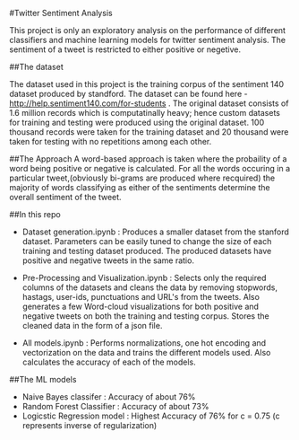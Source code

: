 #Twitter Sentiment Analysis

  This project is only an exploratory analysis on the performance of different classifiers and machine learning models for twitter sentiment analysis.
  The sentiment of a tweet is restricted to either positive or negetive.

 ##The dataset

  The dataset used in this project is the training corpus of the sentiment 140 dataset produced by standford. The dataset can be found here - http://help.sentiment140.com/for-students . 
  The original dataset consists of 1.6 million records which is computatinally heavy; hence custom datasets for training and testing were produced using the original dataset. 100 thousand records were taken for the training dataset and 20 thousand were taken for testing with no repetitions among each other.

 ##The Approach
  A word-based approach is taken where the probaility of a word being positive or negative is calculated. For all the words occuring in a particular tweet,(obviously bi-grams are produced where recquired) the majority of words classifying as either of the sentiments determine the overall sentiment of the tweet.

 ##In this repo
  - Dataset generation.ipynb : Produces a smaller dataset from the stanford dataset. Parameters can be easily tuned to change the size of each training and testing dataset produced. The produced datasets have positive and negative tweets in the same ratio.

  - Pre-Processing and Visualization.ipynb : Selects only the required columns of the datasets and cleans the data by removing stopwords, hastags, user-ids, punctuations and URL's from the tweets. Also generates a few Word-cloud visualizations for both positive and negative tweets on both the training and testing corpus. Stores the cleaned data in the form of a json file.

  - All models.ipynb : Performs normalizations, one hot encoding and vectorization on the data and trains the different models used. Also calculates the accuracy of each of the models.

 ##The ML models
  - Naive Bayes classifer : Accuracy of about 76%
  - Random Forest Classifier : Accuracy of about 73%
  - Logicstic Regression model : Highest Accuracy of 76% for c = 0.75 (c represents inverse of    regularization)